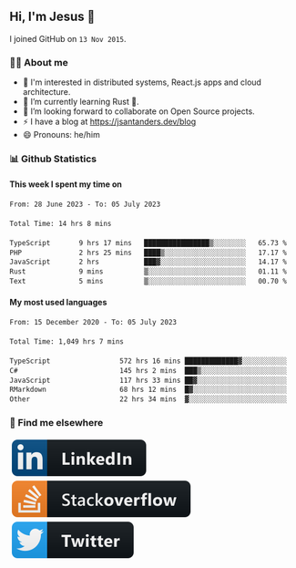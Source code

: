 ## Hi, I'm Jesus 👋

I joined GitHub on `13 Nov 2015`.

<!-- Talking about you -->

### 👨‍💻 About me

- 👦 I'm interested in distributed systems, React.js apps and cloud architecture.
- 🌱 I’m currently learning Rust 🦀.
- 👯 I’m looking forward to collaborate on Open Source projects.
- ⚡️ I have a blog at <https://jsantanders.dev/blog>
- 😄 Pronouns: he/him

### 📊 Github Statistics

#### This week I spent my time on

<!--START_SECTION:weekly-->

```txt
From: 28 June 2023 - To: 05 July 2023

Total Time: 14 hrs 8 mins

TypeScript       9 hrs 17 mins   ████████████████▒░░░░░░░░   65.73 %
PHP              2 hrs 25 mins   ████▒░░░░░░░░░░░░░░░░░░░░   17.17 %
JavaScript       2 hrs           ███▓░░░░░░░░░░░░░░░░░░░░░   14.17 %
Rust             9 mins          ▒░░░░░░░░░░░░░░░░░░░░░░░░   01.11 %
Text             5 mins          ▒░░░░░░░░░░░░░░░░░░░░░░░░   00.70 %
```

<!--END_SECTION:weekly-->

#### My most used languages

<!--START_SECTION:alltime-->

```txt
From: 15 December 2020 - To: 05 July 2023

Total Time: 1,049 hrs 7 mins

TypeScript                 572 hrs 16 mins █████████████▓░░░░░░░░░░░   54.55 %
C#                         145 hrs 2 mins  ███▒░░░░░░░░░░░░░░░░░░░░░   13.82 %
JavaScript                 117 hrs 33 mins ██▓░░░░░░░░░░░░░░░░░░░░░░   11.21 %
RMarkdown                  68 hrs 12 mins  █▓░░░░░░░░░░░░░░░░░░░░░░░   06.50 %
Other                      22 hrs 34 mins  ▓░░░░░░░░░░░░░░░░░░░░░░░░   02.15 %
```

<!--END_SECTION:alltime-->

### 📢 Find me elsewhere

<p>
  <a target="_blank" href="https://linkedin.com/in/jsantanders">
    <img src="https://github.com/jsantanders/jsantanders/blob/master/img/linkedin.svg" alt="LinkedIn" style="vertical-align:top; margin:4px">
  </a>
  
  <a target="_blank" href="https://stackoverflow.com/users/7318331/jesus-santander">
    <img src="https://github.com/jsantanders/jsantanders/blob/master/img/stackoverflow.svg" alt="StackOverflow" style="vertical-align:top; margin:4px">
  </a>
  
  <a target="_blank" href="http://twitter.com/jsantanders">
    <img src="https://github.com/jsantanders/jsantanders/blob/master/img/twitter.svg" alt="Twitter" style="vertical-align:top; margin:4px">
  </a>
</p>
